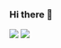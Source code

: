 ### Hi there 👋

<img src="https://img.shields.io/badge/Flask-000000?style=flat-square&logo=flask&logoColor=white"/>
<img src="https://img.shields.io/badge/Python-000000?style=flat-square&logo=flask&logoColor=white"/>
